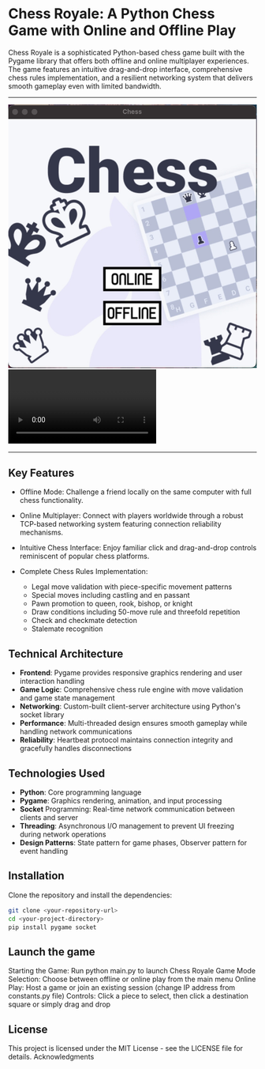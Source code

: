 # Chess Royale: A Python Chess Game with Online and Offline Play

Chess Royale is a sophisticated Python-based chess game built with the Pygame library that offers both offline and online multiplayer experiences. The game features an intuitive drag-and-drop interface, comprehensive chess rules implementation, and a resilient networking system that delivers smooth gameplay even with limited bandwidth.

---

![Front Screen](Screenshots/Screenshot%202024-03-01%20at%205.54.57%20PM.jpg)  
![Game Demo](Screenshots/demo.mp4)

---

## Key Features

- Offline Mode:
  Challenge a friend locally on the same computer with full chess functionality.

- Online Multiplayer:
  Connect with players worldwide through a robust TCP-based networking system featuring connection reliability mechanisms.

- Intuitive Chess Interface:
  Enjoy familiar click and drag-and-drop controls reminiscent of popular chess platforms.

- Complete Chess Rules Implementation:
  - Legal move validation with piece-specific movement patterns
  - Special moves including castling and en passant
  - Pawn promotion to queen, rook, bishop, or knight
  - Draw conditions including 50-move rule and threefold repetition
  - Check and checkmate detection
  - Stalemate recognition



## Technical Architecture

 - **Frontend**: Pygame provides responsive graphics rendering and user interaction handling
 - **Game Logic**: Comprehensive chess rule engine with move validation and game state management
 - **Networking**: Custom-built client-server architecture using Python's socket library
 - **Performance**: Multi-threaded design ensures smooth gameplay while handling network communications
 - **Reliability**: Heartbeat protocol maintains connection integrity and gracefully handles disconnections

## Technologies Used

- **Python**: Core programming language
- **Pygame**: Graphics rendering, animation, and input processing
- **Socket** Programming: Real-time network communication between clients and server
- **Threading**: Asynchronous I/O management to prevent UI freezing during network operations
- **Design Patterns**: State pattern for game phases, Observer pattern for event handling

## Installation

Clone the repository and install the dependencies:

```bash
git clone <your-repository-url>
cd <your-project-directory>
pip install pygame socket
```

## Launch the game

Starting the Game: Run python main.py to launch Chess Royale
Game Mode Selection: Choose between offline or online play from the main menu
Online Play: Host a game or join an existing session (change IP address from constants.py file)
Controls: Click a piece to select, then click a destination square or simply drag and drop


## License
This project is licensed under the MIT License - see the LICENSE file for details.
Acknowledgments